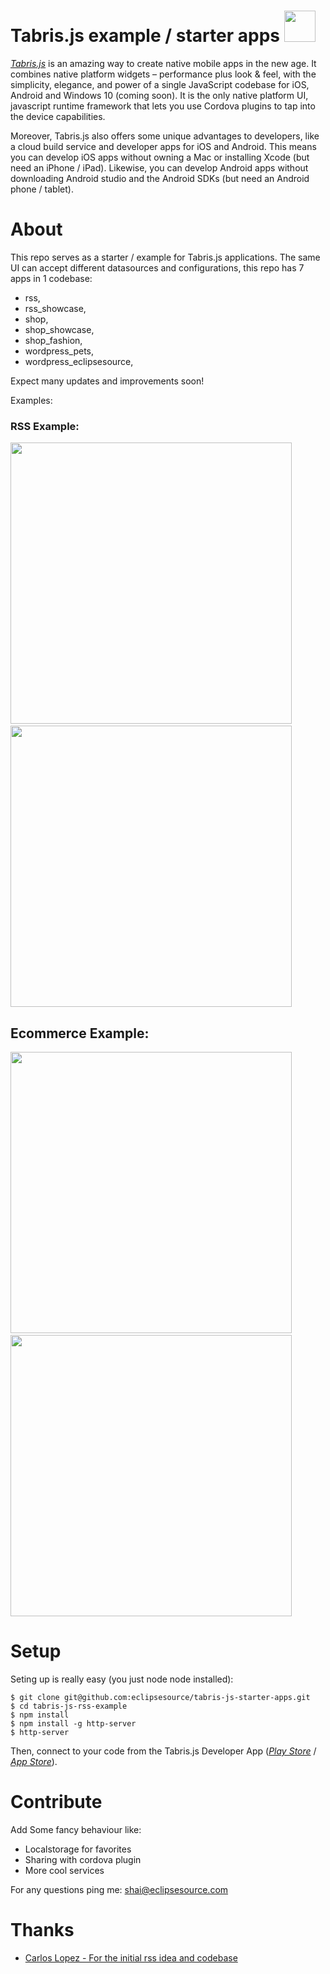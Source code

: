 # Tabris.js example / starter apps <img src="https://cloud.githubusercontent.com/assets/3126207/13706805/53a625ee-e7af-11e5-8784-cfe48c6e0970.png" width="50"/>

 
[*Tabris.js*](https://tabrisjs.com) is an amazing way to create native mobile apps in the new age. It combines native platform widgets – performance plus look & feel, with the simplicity, elegance, and power of a single JavaScript codebase for iOS, Android and Windows 10 (coming soon). It is the only native platform UI, javascript runtime framework that lets you use Cordova plugins to tap into the device capabilities.

Moreover, Tabris.js also offers some unique advantages to developers, like a cloud build service and developer apps for iOS and Android. This means you can develop iOS apps without owning a Mac or installing Xcode (but need an iPhone / iPad). Likewise, you can develop Android apps without downloading Android studio and the Android SDKs (but need an Android phone / tablet).

# About

This repo serves as a starter / example for Tabris.js applications. 
The same UI can accept different datasources and configurations, this repo has 7 apps in 1 codebase:

*  rss,
*  rss_showcase,
*  shop,
*  shop_showcase,
*  shop_fashion,
*  wordpress_pets,
*  wordpress_eclipsesource,

Expect many updates and improvements soon!

Examples:

<p>
  <h3>RSS Example:</h3>
  <img src="https://cloud.githubusercontent.com/assets/3126207/13744360/f4933fae-e9ef-11e5-8ba4-08ce0a3295da.gif" height="450"/>  &nbsp;&nbsp;&nbsp;&nbsp;&nbsp;  <img src="https://cloud.githubusercontent.com/assets/3126207/13710436/29f065a8-e7c2-11e5-9ece-f57242378ebe.gif" height="450"/>
  
  <h2>Ecommerce Example:</h3>
  <img src="https://cloud.githubusercontent.com/assets/3126207/13705259/b9d0849c-e7a8-11e5-9d35-bd7743fd02fc.gif" height="450"/>  &nbsp;&nbsp;&nbsp;&nbsp;&nbsp;  <img src="https://cloud.githubusercontent.com/assets/3126207/13710436/29f065a8-e7c2-11e5-9ece-f57242378ebe.gif" height="450"/>
  
  
</p>

# Setup
Seting up is really easy (you just node node installed):

```shell
$ git clone git@github.com:eclipsesource/tabris-js-starter-apps.git
$ cd tabris-js-rss-example
$ npm install
$ npm install -g http-server
$ http-server
```

Then, connect to your code from the Tabris.js Developer App ([*Play Store*](https://play.google.com/store/apps/details?id=com.eclipsesource.tabris.js) / [*App Store*](https://itunes.apple.com/us/app/tabris.js/id939600018?ls=1&mt=8)).


# Contribute
Add Some fancy behaviour like:
* Localstorage for favorites
* Sharing with cordova plugin
* More cool services

For any questions ping me: shai@eclipsesource.com

# Thanks

- [Carlos Lopez - For the initial rss idea and codebase](https://github.com/carloslopez1990/tabrisjs-rss-reader-example)

